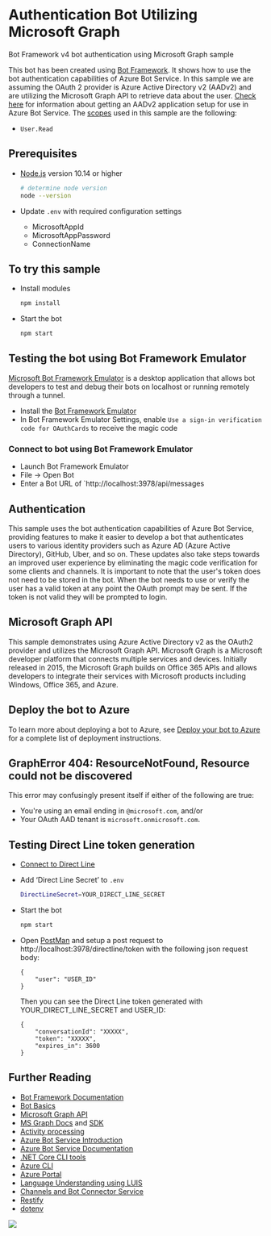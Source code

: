 # Authentication Bot Utilizing Microsoft Graph

Bot Framework v4 bot authentication using Microsoft Graph sample

This bot has been created using [Bot Framework](https://dev.botframework.com). It shows how to use the bot authentication capabilities of Azure Bot Service. In this sample we are assuming the OAuth 2 provider is Azure Active Directory v2 (AADv2) and are utilizing the Microsoft Graph API to retrieve data about the user. [Check here](https://learn.microsoft.com/azure/bot-service/bot-builder-authentication?view=azure-bot-service-4.0&tabs=csharp) for information about getting an AADv2
application setup for use in Azure Bot Service. The [scopes](https://developer.microsoft.com/en-us/graph/docs/concepts/permissions_reference) used in this sample are the following:

-  `User.Read`

## Prerequisites

-  [Node.js](https://nodejs.org) version 10.14 or higher

   ```bash
   # determine node version
   node --version
   ```

-  Update `.env` with required configuration settings
   -  MicrosoftAppId
   -  MicrosoftAppPassword
   -  ConnectionName

## To try this sample

-  Install modules

   ```bash
   npm install
   ```

-  Start the bot

   ```bash
   npm start
   ```

## Testing the bot using Bot Framework Emulator

[Microsoft Bot Framework Emulator](https://github.com/microsoft/botframework-emulator) is a desktop application that allows bot developers to test and debug their bots on localhost or running remotely through a tunnel.

-  Install the [Bot Framework Emulator](https://github.com/microsoft/botframework-emulator/releases)
-  In Bot Framework Emulator Settings, enable `Use a sign-in verification code for OAuthCards` to receive the magic code

### Connect to bot using Bot Framework Emulator

-  Launch Bot Framework Emulator
-  File -> Open Bot
-  Enter a Bot URL of `http://localhost:3978/api/messages

## Authentication

This sample uses the bot authentication capabilities of Azure Bot Service, providing features to make it easier to develop a bot that
authenticates users to various identity providers such as Azure AD (Azure Active Directory), GitHub, Uber, and so on. These updates also
take steps towards an improved user experience by eliminating the magic code verification for some clients and channels.
It is important to note that the user's token does not need to be stored in the bot. When the bot needs to use or verify the user has a valid token at any point the OAuth prompt may be sent. If the token is not valid they will be prompted to login.

## Microsoft Graph API

This sample demonstrates using Azure Active Directory v2 as the OAuth2 provider and utilizes the Microsoft Graph API.
Microsoft Graph is a Microsoft developer platform that connects multiple services and devices. Initially released in 2015,
the Microsoft Graph builds on Office 365 APIs and allows developers to integrate their services with Microsoft products
including Windows, Office 365, and Azure.

## Deploy the bot to Azure

To learn more about deploying a bot to Azure, see [Deploy your bot to Azure](https://aka.ms/azuredeployment) for a complete list of deployment instructions.

## GraphError 404: ResourceNotFound, Resource could not be discovered

This error may confusingly present itself if either of the following are true:

-  You're using an email ending in `@microsoft.com`, and/or
-  Your OAuth AAD tenant is `microsoft.onmicrosoft.com`.

## Testing Direct Line token generation

- [Connect to Direct Line](https://learn.microsoft.com/azure/bot-service/bot-service-channel-connect-directline?view=azure-bot-service-4.0)

- Add ‘Direct Line Secret’ to `.env`

    ```bash
    DirectLineSecret=YOUR_DIRECT_LINE_SECRET
    ```

- Start the bot

    ```bash
    npm start
    ```

- Open [PostMan](https://www.postman.com/) and setup a post request to http://localhost:3978/directline/token
 with the following json request body:

    ```
    {
        "user": "USER_ID"
    }
    ```

    Then you can see the Direct Line token generated with YOUR_DIRECT_LINE_SECRET and USER_ID:

    ```
    {
        "conversationId": "XXXXX",
        "token": "XXXXX",
        "expires_in": 3600
    }
    ```

## Further Reading

-  [Bot Framework Documentation](https://docs.botframework.com)
-  [Bot Basics](https://docs.microsoft.com/azure/bot-service/bot-builder-basics?view=azure-bot-service-4.0)
-  [Microsoft Graph API](https://developer.microsoft.com/en-us/graph)
-  [MS Graph Docs](https://developer.microsoft.com/en-us/graph/docs/concepts/overview) and [SDK](https://github.com/microsoftgraph/msgraph-sdk-dotnet)
-  [Activity processing](https://learn.microsoft.com/azure/bot-service/bot-builder-concept-activity-processing?view=azure-bot-service-4.0)
-  [Azure Bot Service Introduction](https://docs.microsoft.com/azure/bot-service/bot-service-overview-introduction?view=azure-bot-service-4.0)
-  [Azure Bot Service Documentation](https://docs.microsoft.com/azure/bot-service/?view=azure-bot-service-4.0)
-  [.NET Core CLI tools](https://learn.microsoft.com/dotnet/core/tools/?tabs=netcore2x)
-  [Azure CLI](https://docs.microsoft.com/cli/azure/?view=azure-cli-latest)
-  [Azure Portal](https://portal.azure.com)
-  [Language Understanding using LUIS](https://learn.microsoft.com/azure/cognitive-services/luis/)
-  [Channels and Bot Connector Service](https://learn.microsoft.com/azure/bot-service/bot-concepts?view=azure-bot-service-4.0)
-  [Restify](https://www.npmjs.com/package/restify)
-  [dotenv](https://www.npmjs.com/package/dotenv)

<img src="https://pnptelemetry.azurewebsites.net/sp-dev-fx-webparts/samples/react-bot-framework-sso/bot" />
